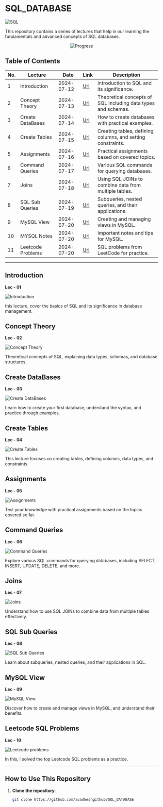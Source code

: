 # SQL_DATABASE

![SQL](https://img.shields.io/badge/SQL-Database_MYSQL-blue)

 This repository contains a series of lectures that help in our learning the fundamentals and advanced concepts of SQL databases.

 <p align="center">
  <img src="https://img.shields.io/static/v1?label=Progress&message=11%2F11&color=brightgreen" alt="Progress">
</p>


## Table of Contents

| No. | Lecture            | Date       | Link                                                     | Description                                                 |
|-----|--------------------|------------|----------------------------------------------------------|-------------------------------------------------------------|
| 1   | Introduction       | 2024-07-12 | [Url](https://github.com/avadheshgithub/SQL_DATABASE)    | Introduction to SQL and its significance.                   |
| 2   | Concept Theory     | 2024-07-13 | [Url](https://github.com/avadheshgithub/SQL_DATABASE)    | Theoretical concepts of SQL including data types and schemas.|
| 3   | Create DataBases   | 2024-07-14 | [Url](https://github.com/avadheshgithub/SQL_DATABASE)    | How to create databases with practical examples.            |
| 4   | Create Tables      | 2024-07-15 | [Url](https://github.com/avadheshgithub/SQL_DATABASE)    | Creating tables, defining columns, and setting constraints. |
| 5   | Assignments        | 2024-07-16 | [Url](https://github.com/avadheshgithub/SQL_DATABASE)    | Practical assignments based on covered topics.              |
| 6   | Command Queries    | 2024-07-17 | [Url](https://github.com/avadheshgithub/SQL_DATABASE)    | Various SQL commands for querying databases.                |
| 7   | Joins              | 2024-07-18 | [Url](https://github.com/avadheshgithub/SQL_DATABASE)    | Using SQL JOINs to combine data from multiple tables.       |
| 8   | SQL Sub Queries    | 2024-07-19 | [Url](https://github.com/avadheshgithub/SQL_DATABASE)    | Subqueries, nested queries, and their applications.         |
| 9   | MySQL View         | 2024-07-20 | [Url](https://github.com/avadheshgithub/SQL_DATABASE)    | Creating and managing views in MySQL.                       |
| 10  | MYSQL Notes        | 2024-07-20 | [Url](https://github.com/avadheshgithub/SQL_DATABASE)    | Important notes and tips for MySQL.                         |
| 11  | Leetcode Problems  | 2024-07-20 | [Url](https://github.com/avadheshgithub/SQL_DATABASE/tree/main/Leetcode%20SQL%20Problems_) | SQL problems from LeetCode for practice. |


---

## Introduction
**Lec - 01**

![Introduction](https://img.shields.io/badge/SQL-Introduction-blue)

this lecture, cover the basics of SQL and its significance in database management.

## Concept Theory
**Lec - 02**

![Concept Theory](https://img.shields.io/badge/SQL-Concept_Theory-blue)

 Theoretical concepts of SQL, explaining data types, schemas, and database structures.

## Create DataBases
**Lec - 03**

![Create DataBases](https://img.shields.io/badge/SQL-Create_Databases-blue)

Learn how to create your first database, understand the syntax, and practice through examples.

## Create Tables
**Lec - 04**

![Create Tables](https://img.shields.io/badge/SQL-Create_Tables-blue)

This lecture focuses on creating tables, defining columns, data types, and constraints.

## Assignments
**Lec - 05**

![Assignments](https://img.shields.io/badge/SQL-Assignments-blue)

Test your knowledge with practical assignments based on the topics covered so far.

## Command Queries
**Lec - 06**

![Command Queries](https://img.shields.io/badge/SQL-Command_Queries-blue)

Explore various SQL commands for querying databases, including SELECT, INSERT, UPDATE, DELETE, and more.

## Joins
**Lec - 07**

![Joins](https://img.shields.io/badge/SQL-Joins-blue)

Understand how to use SQL JOINs to combine data from multiple tables effectively.

## SQL Sub Queries
**Lec - 08**

![SQL Sub Queries](https://img.shields.io/badge/SQL-Sub_Queries-blue)

Learn about subqueries, nested queries, and their applications in SQL.


## MySQL View
**Lec - 09**

![MySQL View](https://img.shields.io/badge/SQL-MySQL_View-blue)

 Discover how to create and manage views in MySQL, and understand their benefits.


## Leetcode SQL Problems
**Lec - 10**

![Leetcode problems](https://img.shields.io/badge/SQL-Leetcode_Problems-blue)

In this, I solved the top Leetcode SQL problems as a practice.

---


## How to Use This Repository

1. **Clone the repository**: 
   ```bash
   git clone https://github.com/avadheshgithub/SQL_DATABASE
